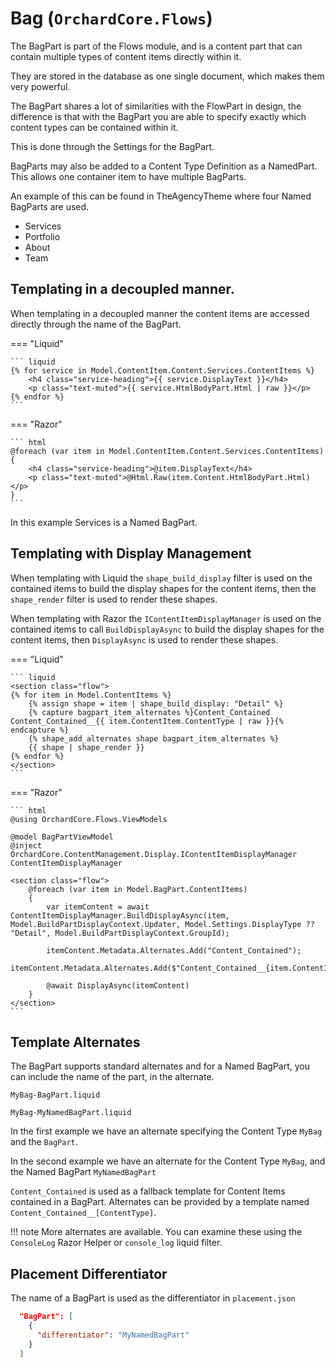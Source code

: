 # Bag (`OrchardCore.Flows`)

The BagPart is part of the Flows module, and is a content part that can contain multiple types of content items directly within it.

They are stored in the database as one single document, which makes them very powerful.

The BagPart shares a lot of similarities with the FlowPart in design, the difference is that with the BagPart you are able to specify exactly which content types can be contained within it.

This is done through the Settings for the BagPart.

BagParts may also be added to a Content Type Definition as a NamedPart. This allows one container item to have multiple BagParts.

An example of this can be found in TheAgencyTheme where four Named BagParts are used.

- Services
- Portfolio
- About
- Team

## Templating in a decoupled manner.

When templating in a decoupled manner the content items are accessed directly through the name of the BagPart.

=== "Liquid"

    ``` liquid
    {% for service in Model.ContentItem.Content.Services.ContentItems %}
        <h4 class="service-heading">{{ service.DisplayText }}</h4>
        <p class="text-muted">{{ service.HtmlBodyPart.Html | raw }}</p>
    {% endfor %}
    ```

=== "Razor"

    ``` html
    @foreach (var item in Model.ContentItem.Content.Services.ContentItems)
    {
        <h4 class="service-heading">@item.DisplayText</h4>
        <p class="text-muted">@Html.Raw(item.Content.HtmlBodyPart.Html)</p>
    }
    ```

In this example Services is a Named BagPart.

## Templating with Display Management

When templating with Liquid the `shape_build_display` filter is used on the contained items to build
the display shapes for the content items, then the `shape_render` filter is used to render these shapes.

When templating with Razor the `IContentItemDisplayManager` is used on the contained items to call `BuildDisplayAsync`
to build the display shapes for the  content items, then `DisplayAsync` is used to render these shapes.

=== "Liquid"

    ``` liquid
    <section class="flow">
    {% for item in Model.ContentItems %}
        {% assign shape = item | shape_build_display: "Detail" %}
  		{% capture bagpart_item_alternates %}Content_Contained Content_Contained__{{ item.ContentItem.ContentType | raw }}{% endcapture %}
  		{% shape_add_alternates shape bagpart_item_alternates %}
  		{{ shape | shape_render }}
  	{% endfor %}
    </section>
    ```

=== "Razor"

    ``` html
    @using OrchardCore.Flows.ViewModels

    @model BagPartViewModel
    @inject OrchardCore.ContentManagement.Display.IContentItemDisplayManager ContentItemDisplayManager

    <section class="flow">
        @foreach (var item in Model.BagPart.ContentItems)
        {
            var itemContent = await ContentItemDisplayManager.BuildDisplayAsync(item, Model.BuildPartDisplayContext.Updater, Model.Settings.DisplayType ?? "Detail", Model.BuildPartDisplayContext.GroupId);

            itemContent.Metadata.Alternates.Add("Content_Contained");
            itemContent.Metadata.Alternates.Add($"Content_Contained__{item.ContentItem.ContentType}");
        
            @await DisplayAsync(itemContent)
        }
    </section>
    ```

## Template Alternates

The BagPart supports standard alternates and for a Named BagPart, you can include the name of the part, in the alternate.

`MyBag-BagPart.liquid`

`MyBag-MyNamedBagPart.liquid`

In the first example we have an alternate specifying the Content Type `MyBag` and the `BagPart`.

In the second example we have an alternate for the Content Type `MyBag`, and the Named BagPart `MyNamedBagPart`

`Content_Contained` is used as a fallback template for Content Items contained in a BagPart. Alternates can be provided by a template named `Content_Contained__[ContentType]`.

!!! note
    More alternates are available. You can examine these using the `ConsoleLog` Razor Helper or `console_log` liquid filter.

## Placement Differentiator

The name of a BagPart is used as the differentiator in `placement.json`

```json
  "BagPart": [
    {
      "differentiator": "MyNamedBagPart"
    }
  ]
```
